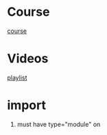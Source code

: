 # Course

[course](https://canvas.ucsc.edu/courses/56622)

# Videos

[playlist](https://www.youtube.com/watch?v=dZOy1n0d8r0&list=PLbyTU_tFIkcMK5FiV6btXxHQAy15p0j7X)

# import

1. must have type="module" on <script>
2. must include .js extension on imports

[import](https://tutorials.yax.com/articles/javascript/import/index.html#:~:text=The%20import%20statement%20makes%20modular,single%20program%20in%20one%20file.)

[outside module](https://stackoverflow.com/questions/58384179/syntaxerror-cannot-use-import-statement-outside-a-module)

# vscode settings

[Default browser](https://stackoverflow.com/questions/49289233/how-to-change-default-browser-with-vs-codes-open-with-live-server)

1. liveserver config
   Go to Files > Preferences > Settings
  
   From Default User settings choose LiveServer Config
   Open settings.json and add

   "liveServer.settings.CustomBrowser": "chrome"

# default browser

Start/Default Apps/Web Browser -> chrome

# default PDF

Right Click on PDF/Properties/Change -> chrome

# git

1. Download windows client
2. Use mingw

## existing repository

1. git clone <repository>
2. add files from vscode to directory
3. git add, commit, push
4. need to set email and user git config --global user.email | user.name

# python

miniconda
pandas
matplotlib
scikit-image
conda install -c conda-forge jupyterlab
ipython

## json dump
[json dump](https://www.geeksforgeeks.org/reading-and-writing-json-to-a-file-in-python/)

[json](https://stackoverflow.com/questions/19706046/how-to-read-an-external-local-json-file-in-javascript)

# div color

[div color](https://stackoverflow.com/questions/11067516/js-setting-div-background-color-using-a-variable)

[html colors](https://www.w3schools.com/html/html_colors_rgb.asp)

# side by side div

[side by side](https://coder-coder.com/display-divs-side-by-side/)

# click

Detecting a click and move together

(ev) => { if(ev.buttons == 1) {do();}}

[mouse move](https://stackoverflow.com/questions/14538743/what-to-do-if-mousemove-and-click-events-fire-simultaneously)

[drag](https://stackoverflow.com/questions/18544890/onchange-event-on-input-type-range-is-not-triggering-in-firefox-while-dragging)

[drag](https://www.w3schools.com/JSREF/event_ondrag.asp)

[drag](https://developer.mozilla.org/en-US/docs/Web/API/HTML_Drag_and_Drop_API/Drag_operations)

# img changing src

[change](https://www.delftstack.com/howto/javascript/change-image-src-javascript/#:~:text=To%20change%20the%20source%20or%20src%20of%20an%20image%2C%20you,image%20using%20the%20src%20property.)

## img src validation
How to validate images that are loaded

[validatio](https://bobbyhadz.com/blog/javascript-check-if-img-src-is-valid#:~:text=To%20check%20if%20an%20img,Alternatively%2C%20hide%20the%20image.)

# image overlap

Use relative to position on top on one another

[overlap](http://jsfiddle.net/s1xxeza9/)

[multiple layers](https://stackoverflow.com/questions/3008635/html5-canvas-element-multiple-layers)

[stack canvas](https://stackoverflow.com/questions/10037649/how-can-i-stack-two-same-sized-canvas-on-top-of-each-other)

## Opacity

[opacity](https://www.w3schools.com/css/css_image_transparency.asp)

## webgl and canvas 2d

[webgl and canvas](https://geoffrichards.co.uk/blog/2022/01/webgl-wireframe/wireframe.html)

# canvas images
Images have to be drawn into a canvas element

[drawImage](https://stackoverflow.com/questions/6011378/how-to-add-image-to-canvas
)

[wireframe](https://developer.mozilla.org/en-US/docs/Web/API/Canvas_API/Tutorial/Using_images)

# canvas changing program

[useProgram](https://www.khronos.org/opengl/wiki/GLSL_:_common_mistakes)

# images to triangles

[entropy rank](http://www.degeneratestate.org/posts/2017/May/24/images-to-triangles/)

[github](https://github.com/ijmbarr/images-to-triangles)

# js

You can't really export global variables, you can export const pointers, so then you can modify the thing pointed by the references, but the pointer itself must
be a const

[global variables](https://stackoverflow.com/questions/66683758/import-js-file-to-make-its-variables-part-of-the-global-scope-of-file-that-is-im)

[global variable](https://stackoverflow.com/questions/52427167/access-a-global-variable-in-main-file-with-an-imported-javascript-function-es6)

# multiple shaders

[30](https://github.com/davidwparker/programmingtil-webgl)
[video](https://www.youtube.com/watch?v=46Gt9Q2flDQ)
[so](https://stackoverflow.com/questions/29355582/webgl-multiple-shaders#:~:text=So%2C%20if%20you%20want%20to,)%20)%20and%20dispatch%20another%20call.)

# webgl textures
[webgl2fund](https://webgl2fundamentals.org/webgl/lessons/webgl-2d-drawimage.html)
[img proc](https://webglfundamentals.org/webgl/lessons/webgl-image-processing.html)
[drawing images](https://jameshfisher.com/2017/10/06/webgl-loading-an-image/)
[github](https://github.com/gfxfundamentals/webgl2-fundamentals)

# webgl bindbuffer
[bindbuffer](https://developer.mozilla.org/en-US/docs/Web/API/WebGLRenderingContext/bindBuffer)

[buffer](http://learnwebgl.brown37.net/rendering/buffer_object_primer.html)

# butterfly 400x400
[butterfly](https://www.rainforest-alliance.org/wp-content/uploads/2021/06/blue-morpho-butterfly-1-400x400.jpg.webp)

# canvas background image
[background](https://stackoverflow.com/questions/14012768/html5-canvas-background-image)

# anaconda m2-base shell commands
conda install m2-base
conda search m2-*
conda install m2-zip

windows search: anaconda prompt (miniconda3)

(base) c:\Users\adam> bash    # Yay you can have a bash shell

## location of / /c/Users/adam/miniconda3/Library

/c/Users/adam/miniconda3/Library/usr/bin/bash.exe

## set -o vi

So you can use vi in the command line

# adding wireframe
https://www.mattdesl.com/
Need to read an article
net November 2017 — Stylized Wireframe Rendering in WebGL

# chinedufn skeleton animation
https://github.com/chinedufn/skeletal-animation-system

# bones in threejs
https://threejs.org/docs/#api/en/objects/Skeleton

# skinning in webgl
https://webglfundamentals.org/webgl/lessons/webgl-skinning.html

# web-gl game development
Skinning and good discussion
http://what-when-how.com/Tutorial/topic-666frc6uv/WebGL-Game-Development-298.html

# texas cs354
Good lecture on on bones
https://www.cs.utexas.edu/~theshark/courses/cs354/lectures/cs354-15.pdf

Refers to this
https://www.gamedev.net/articles/programming/graphics/skinned-mesh-animation-using-matrices-r3577/

But hard to understand

# three js animation
https://discoverthreejs.com/book/first-steps/animation-system/

Birds - stork parrot flamingo

# Fun with webgl
https://www.youtube.com/watch?v=ZkHHjNec3l0&list=PLMinhigDWz6emRKVkVIEAaePW7vtIkaIF&index=9

SketchPunkLabs

# three.js walking
https://codepen.io/nik-lever/pen/xMGwqq

# wireframe overlay with canvas 2d
https://geoffrichards.co.uk/blog/2022/01/webgl-wireframe/

# interpolating linear and spherical animation
https://veeenu.github.io/blog/implementing-skeletal-animation/

# understanding different loaders javascript

# code quick navigation
Ctrl-P (Open)
You can remove things that you don't need anymore

Ctrl-Tab (Only open )